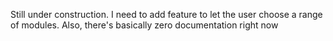 Still under construction. I need to add feature to let the user choose a range of modules. Also, there's basically zero documentation right now
